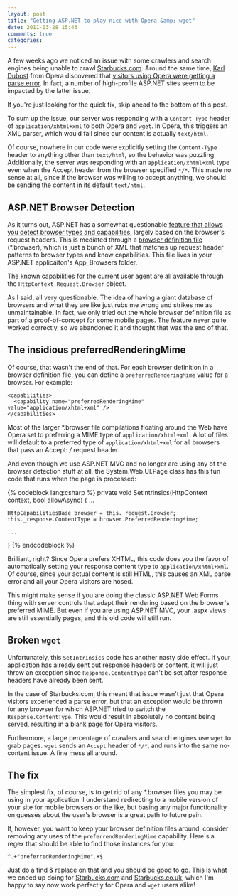 ```yaml
---
layout: post
title: "Getting ASP.NET to play nice with Opera &amp; wget"
date: 2011-03-28 15:43
comments: true
categories: 
---
```


A few weeks ago we noticed an issue with some crawlers and search engines being
unable to crawl [Starbucks.com](http://www.starbucks.com). Around the same time,
[Karl Dubost](http://my.opera.com/karlcow/) from Opera discovered that
[visitors using Opera were getting a parse error](http://my.opera.com/karlcow/blog/2011/03/03/wrong-to-be-right-with-xhtml).
In fact, a number of high-profile ASP.NET sites seem to be impacted by the latter issue.

If you're just looking for the quick fix, skip ahead to the bottom of this post.

To sum up the issue, our server was responding with a `Content-Type` header of
`application/xhtml+xml` to both Opera and `wget`. In Opera, this triggers an XML
parser, which would fail since our content is actually `text/html`.

Of course, nowhere in our code were explicitly setting the `Content-Type` header
to anything other than `text/html`, so the behavior was puzzling. Additionally,
the server was responding with an `application/xhtml+xml` type even when the
Accept header from the browser specified `*/*`. This made no sense at all, since
if the browser was willing to accept anything, we should be sending the content
in its default `text/html`.

ASP.NET Browser Detection
-------------------------
As it turns out, ASP.NET has a somewhat questionable
[feature that allows you detect browser types and capabilities](http://msdn.microsoft.com/en-us/library/3yekbd5b.aspx),
largely based on the browser's request headers. This is mediated through a
[browser definition file](http://msdn.microsoft.com/en-us/library/ms228122.aspx)
(\*.browser), which is just a bunch of XML that matches up request header
patterns to browser types and know capabilities. This file lives in your
ASP.NET applicaiton's App\_Browsers folder.

The known capabilities for the current user agent are all available through the
`HttpContext.Request.Browser` object.

As I said, all very questionable. The idea of having a giant database of
browsers and what they are like just rubs me wrong and strikes me as
unmaintainable. In fact, we only tried out the whole browser definition file as
part of a proof-of-concept for some mobile pages. The feature never quite worked
correctly, so we abandoned it and thought that was the end of that.

The insidious preferredRenderingMime
------------------------------------

Of course, that wasn't the end of that. For each browser definition in a browser
definition file, you can define a `preferredRenderingMime` value for a browser.
For example:

    <capabilities>
      <capability name="preferredRenderingMime" value="application/xhtml+xml" />
    </capabilities>

Most of the larger \*.browser file compilations floating around the Web have
Opera set to preferring a MIME type of `application/xhtml+xml`. A lot of files
will default to a preferred type of `application/xhtml+xml` for all browsers that
pass an Accept: */* request header.

And even though we use ASP.NET MVC and no longer are using any of the browser
detection stuff at all, the System.Web.UI.Page class has this fun code that runs
when the page is processed:

{% codeblock lang:csharp %}
private void SetIntrinsics(HttpContext context, bool allowAsync)
{
    ...

    HttpCapabilitiesBase browser = this._request.Browser;
    this._response.ContentType = browser.PreferredRenderingMime;

    ...
}
{% endcodeblock %}

Brilliant, right? Since Opera prefers XHTML, this code does you the favor of
automatically setting your response content type to `application/xhtml+xml`. Of
course, since your actual content is still HTML, this causes an XML parse error
and all your Opera visitors are hosed.

This might make sense if you are doing the classic ASP.NET Web Forms thing with
server controls that adapt their rendering based on the browser's preferred
MIME. But even if you are using ASP.NET MVC, your .aspx views are still
essentially pages, and this old code will still run.

Broken `wget`
-------------
Unfortunately, this `SetIntrinsics` code has another nasty side effect. If your
application has already sent out response headers or content, it will just throw
an exception since `Response.ContentType` can't be set after response headers have
already been sent.

In the case of Starbucks.com, this meant that issue wasn't just that Opera
visitors experienced a parse error, but that an exception would be thrown for
any browser for which ASP.NET tried to switch the `Response.ContentType`. This
would result in absolutely no content being served, resulting in a blank page
for Opera visitors.

Furthermore, a large percentage of crawlers and search engines use `wget` to
grab pages. `wget` sends an `Accept` header of `*/*`, and runs into the same
no-content issue. A fine mess all around.

The fix
-------
The simplest fix, of course, is to get rid of any \*.browser files you may be
using in your application. I understand redirecting to a mobile version of your
site for mobile browsers or the like, but basing any major functionality on
guesses about the user's browser is a great path to future pain.

If, however, you want to keep your browser definition files around, consider
removing any uses of the `preferrendRenderingMime` capability. Here's a regex that
should be able to find those instances for you:

    ^.+"preferredRenderingMime".+$

Just do a find & replace on that and you should be good to go. This is what we
ended up doing for [Starbucks.com](http://www.starbucks.com) and
[Starbucks.co.uk](http://starbucks.co.uk), which I'm happy to say now
work perfectly for Opera and `wget` users alike!
